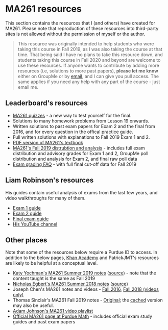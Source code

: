 # MA261 resources

This section contains the resources that I (and others) have created for MA261. Please note that reproduction of these resources into third-party sites is not allowed without the permission of myself or the author.

> This resource was originally intended to help students who were taking this course in Fall 2019, as I was also taking the course at that time. That being said I have no plans to take this resource down, and students taking this course in Fall 2020 and beyond are welcome to use these resources. If anyone wants to contribute by adding more resources (i.e, solutions to more past papers), **please let me know** either on GroupMe or by [email](mailto:dm282@st-andrews.ac.uk), and I can give you pull access. The same applies if you need any help with any part of the course - just email me.

## Leaderboard's resources

* [MA261 quizzes](https://github.com/Leader-board/Purdue/blob/master/MA261/Exam%20quizzes.md) - a new way to test yourself for the final.
* Solutions to many homework problems from Lesson 19 onwards.
* Written solutions to past exam papers for Exam 2 and the final from 2016, and for every question in the offical practice guide.
* Full written solutions with explanations to Fall 2019 Exam 1 and 2.
* [PDF version of MA261's textbook](https://github.com/Leader-board/Miscellaneous/tree/master/Calculus%20Early%20Transcendentals)
* [MA261's Fall 2019 distrubtion and analysis](https://purdue0-my.sharepoint.com/:x:/g/personal/dmanoj_purdue_edu/EaCprZiBJp1OmxthE7SNsxUBAj15XNt2LrYD5qy96oX7yg?e=JgkRRm) - includes full exam distribution and advisory grades for Exam 1 and 2, GroupMe poll distribution and analysis for Exam 2, and final raw poll data
* [Exam grading FAQ](https://github.com/Leader-board/Purdue/blob/master/MA261/Exam%20grading%20FAQ.md) - with full final cut-off data for Fall 2019
## Liam Robinson's resources

His guides contain useful analysis of exams from the last few years, and video walkthroughs for many of them.

* [Exam 1 guide](https://docs.google.com/spreadsheets/d/1K0lB-BjZ6fIXGrHbMaJUzNp3THW8THsXSe0i5Hkr-90/edit?usp=sharing)
* [Exam 2 guide](https://docs.google.com/spreadsheets/d/1jHjlFyy_XB4RRmuFDVSVhQLYHxHkImhl_qz_QpIZkDI/edit?usp=sharing)
* [Final exam guide](https://purdue0-my.sharepoint.com/:x:/g/personal/dmanoj_purdue_edu/EbEcZrPDZNtLplYezYcpfLQBzNWcEDiJ15WcqG5dbb_8sg)
* [His YouTube channel](https://www.youtube.com/channel/UCqM4avrjDiO7ji1Q2nn7vKQ)

## Other places

Note that some of the resources below require a Purdue ID to access.
In addition to the below pages, [Khan Academy](khanacademy.org) and PatrickJMT's resources are likely to be helpful at a conceptual level.

* [Katy Yochman's MA261 Summer 2019 notes](https://purdue0-my.sharepoint.com/:b:/g/personal/dmanoj_purdue_edu/Ed-5Km--ZcNJhiqt9hR7IxMBZJzq6Lk2aoq_c_x8nQ-Tdw?e=pCL5UY) ([source](http://www.math.purdue.edu/~kyochman/MA261.html)) - note that the content taught is the same as Fall 2019
* [Nicholas Egbert's MA261 Summer 2018 notes](https://purdue0-my.sharepoint.com/:b:/g/personal/dmanoj_purdue_edu/EZ2w8mXPBZJJizhNgbxskT8BOmi2mFltjZoowk8C_Yfa5A?e=9MdQc4) ([source](https://www.math.purdue.edu/~egbertn/summer2018))
* Joseph Chen's MA261 notes and videos - [Fall 2016](https://drive.google.com/drive/folders/12uNRdz77PZPTPZlGhLtkS9p_tLTN0P-o), [Fall 2018 (videos only)](https://mediaspace.itap.purdue.edu/channel/Fall-2018-MA-261-Chen/97672591)
* Thomas Sinclair's MA261 Fall 2019 notes - [Original](https://purdue0-my.sharepoint.com/:o:/g/personal/tsincla_purdue_edu/EqVEIXFyUmdLjqK3jDtIargBneZUWi3QdKmvwWHf0Q9xrw?e=26074D); the [cached](https://purdue0-my.sharepoint.com/:b:/g/personal/dmanoj_purdue_edu/EYotqsOnv19CrPbz0P4JHd8BP3N9NApg54hfHE4DhY4Ddw?e=5yw8ao) version may also be useful.
* [Adam Johnson's MA261 video playlist](https://www.youtube.com/watch?v=YEEYpC__Dno&list=PL9tUIeKXhfwiRdSsrtBo9fDBXPFGtMMjA)
* [Official MA261 page at Purdue Math](http://www.math.purdue.edu/academic/courses/coursepage?subject=MA&course=26100) - includes official exam study guides and past exam papers
